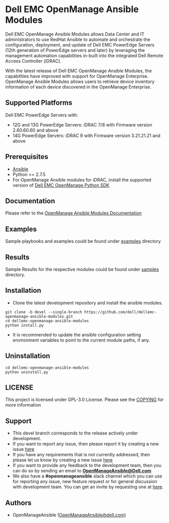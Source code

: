 # Dell EMC OpenManage Ansible Modules

Dell EMC OpenManage Ansible Modules allows Data Center and IT administrators to use RedHat Ansible to automate and orchestrate the configuration, deployment, and update of Dell EMC PowerEdge Servers (12th generation of PowerEdge servers and later) by leveraging the management automation capabilities in-built into the integrated Dell Remote Access Controller (iDRAC).

With the latest release of Dell EMC OpenManage Ansible Modules, the capabilities have improved with support for OpenManage Enterprise. OpenManage Ansible Modules allows users to retrieve device inventory information of each device discovered in the OpenManage Enterprise.

## Supported Platforms
Dell EMC PowerEdge Servers with:
  * 12G and 13G PowerEdge Servers: iDRAC 7/8 with Firmware version 2.60.60.60 and above
  * 14G PowerEdge Servers: iDRAC 9 with Firmware version 3.21.21.21 and above

## Prerequisites
  * [Ansible](https://github.com/ansible/ansible)
  * Python >= 2.7.5
  * For OpenManage Ansible modules for iDRAC, install the supported version of [Dell EMC OpenManage Python SDK](https://github.com/dell/omsdk)

## Documentation
Please refer to the [OpenManage Ansible Modules Documentation](./guides)

## Examples
Sample playbooks and examples could be found under [examples](./examples) directory

## Results
Sample Results for the respective modules could be found under [samples](./samples) directory.

## Installation

  * Clone the latest development repository and install the ansible modules. 
  ```
  git clone -b devel --single-branch https://github.com/dell/dellemc-openmanage-ansible-modules.git
  cd dellemc-openmanage-ansible-modules
  python install.py
  ```

  * It is recommended to update the ansible configuration setting environment variables to point to the current module paths, if any.

## Uninstallation

```
cd dellemc-openmanage-ansible-modules
python uninstall.py
```

## LICENSE
This project is licensed under GPL-3.0 License. Please see the [COPYING](
https://github.com/dell/dellemc-openmanage-ansible-modules/blob/master/COPYING.md) for more information

## Support
  * This devel branch corresponds to the release actively under development.
  * If you want to report any issue, then please report it by creating a new issue [here](https://github.com/dell/dellemc-openmanage-ansible-modules/issues)
  * If you have any requirements that is not currently addressed, then please let us know by creating a new issue [here](https://github.com/dell/dellemc-openmanage-ansible-modules/issues)
  * If you want to provide any feedback to the development team, then you can do so by sending an email to **OpenManageAnsible@Dell.com**
  * We also have a **#openmanageansible** slack channel which you can use for reporting any issue, new feature request or for general discussion with development team. You can get an invite by requesting one at [here](http://community.codedellemc.com).

## Authors
  * OpenManageAnsible (OpenManageAnsible@dell.com)
